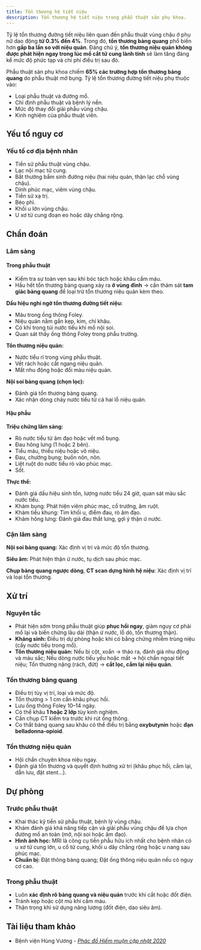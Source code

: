 ```yaml
---
title: Tổn thương hệ tiết niệu
description: Tổn thương hệ tiết niệu trong phẫu thuật sản phụ khoa.
---
```


Tỷ lệ tổn thương đường tiết niệu liên quan đến phẫu thuật vùng chậu ở phụ nữ dao động **từ 0.3% đến 4%**. Trong đó, **tổn thương bàng quang** phổ biến hơn **gấp ba lần so với niệu quản**. Đáng chú ý, **tổn thương niệu quản không được phát hiện ngay trong lúc mổ cắt tử cung lành tính** sẽ làm tăng đáng kể mức độ phức tạp và chi phí điều trị sau đó.

Phẫu thuật sản phụ khoa chiếm **65% các trường hợp tổn thương bàng quang** do phẫu thuật mở bụng. Tỷ lệ tổn thương đường tiết niệu phụ thuộc vào:

- Loại phẫu thuật và đường mổ.
- Chỉ định phẫu thuật và bệnh lý nền.
- Mức độ thay đổi giải phẫu vùng chậu.
- Kinh nghiệm của phẫu thuật viên.

## Yếu tố nguy cơ

### Yếu tố cơ địa bệnh nhân

- Tiền sử phẫu thuật vùng chậu.
- Lạc nội mạc tử cung.
- Bất thường bẩm sinh đường niệu (hai niệu quản, thận lạc chỗ vùng chậu).
- Dính phúc mạc, viêm vùng chậu.
- Tiền sử xạ trị.
- Béo phì.
- Khối u lớn vùng chậu.
- U xơ tử cung đoạn eo hoặc dây chằng rộng.

## Chẩn đoán

### Lâm sàng

#### Trong phẫu thuật

- Kiểm tra sự toàn vẹn sau khi bóc tách hoặc khâu cầm máu.
- Hầu hết tổn thương bàng quang xảy ra **ở vùng đỉnh** → cần thám sát **tam giác bàng quang** để loại trừ tổn thương niệu quản kèm theo.

**Dấu hiệu nghi ngờ tổn thương đường tiết niệu:**

- Máu trong ống thông Foley.
- Niệu quản nằm gần kẹp, kim, chỉ khâu.
- Có khí trong túi nước tiểu khi mổ nội soi.
- Quan sát thấy ống thông Foley trong phẫu trường.

**Tổn thương niệu quản:**

- Nước tiểu rỉ trong vùng phẫu thuật.
- Vết rách hoặc cắt ngang niệu quản.
- Mất nhu động hoặc đổi màu niệu quản.

**Nội soi bàng quang (chọn lọc):**

- Đánh giá tổn thương bàng quang.
- Xác nhận dòng chảy nước tiểu từ cả hai lỗ niệu quản.

#### Hậu phẫu

**Triệu chứng lâm sàng:**

- Rò nước tiểu từ âm đạo hoặc vết mổ bụng.
- Đau hông lưng (1 hoặc 2 bên).
- Tiểu máu, thiểu niệu hoặc vô niệu.
- Đau, chướng bụng; buồn nôn, nôn.
- Liệt ruột do nước tiểu rò vào phúc mạc.
- Sốt.

**Thực thể:**

- Đánh giá dấu hiệu sinh tồn, lượng nước tiểu 24 giờ, quan sát màu sắc nước tiểu.
- Khám bụng: Phát hiện viêm phúc mạc, cổ trướng, âm ruột.
- Khám tiểu khung: Tìm khối u, điểm đau, rò âm đạo.
- Khám hông lưng: Đánh giá đau thắt lưng, gợi ý thận ứ nước.

### Cận lâm sàng

**Nội soi bàng quang:** Xác định vị trí và mức độ tổn thương.

**Siêu âm:** Phát hiện thận ứ nước, tụ dịch sau phúc mạc.

**Chụp bàng quang ngược dòng**, **CT scan dựng hình hệ niệu**: Xác định vị trí và loại tổn thương.

## Xử trí

### Nguyên tắc

- Phát hiện sớm trong phẫu thuật giúp **phục hồi ngay**, giảm nguy cơ phải mổ lại và biến chứng lâu dài (thận ứ nước, lỗ dò, tổn thương thận).
- **Kháng sinh:** Điều trị dự phòng hoặc khi có bằng chứng nhiễm trùng niệu (cấy nước tiểu trong mổ).
- **Tổn thương niệu quản:** Nếu bị cột, xoắn → tháo ra, đánh giá nhu động và màu sắc; Nếu dòng nước tiểu yếu hoặc mất → hội chẩn ngoại tiết niệu; Tổn thương nặng (rách, đứt) → **cắt lọc, cắm lại niệu quản**.

### Tổn thương bàng quang

- Điều trị tùy vị trí, loại và mức độ.
- Tổn thương > 1 cm cần khâu phục hồi.
- Lưu ống thông Foley 10–14 ngày.
- Có thể khâu **1 hoặc 2 lớp** tùy kinh nghiệm.
- Cần chụp CT kiểm tra trước khi rút ống thông.
- Co thắt bàng quang sau khâu có thể điều trị bằng **oxybutynin** hoặc **đạn belladonna-opioid**.

### Tổn thương niệu quản

- Hội chẩn chuyên khoa niệu ngay.
- Đánh giá tổn thương và quyết định hướng xử trí (khâu phục hồi, cắm lại, dẫn lưu, đặt stent...).

## Dự phòng

### Trước phẫu thuật

- Khai thác kỹ tiền sử phẫu thuật, bệnh lý vùng chậu.
- Khám đánh giá khả năng tiếp cận và giải phẫu vùng chậu để lựa chọn đường mổ an toàn (mở, nội soi hoặc âm đạo).
- **Hình ảnh học:** MRI là công cụ tiền phẫu hữu ích nhất cho bệnh nhân có u xơ tử cung lớn, u cổ tử cung, khối u dây chằng rộng hoặc u nang sau phúc mạc.
- **Chuẩn bị:** Đặt thông bàng quang; Đặt ống thông niệu quản nếu có nguy cơ cao.

### Trong phẫu thuật

- Luôn **xác định rõ bàng quang và niệu quản** trước khi cắt hoặc đốt điện.
- Tránh kẹp hoặc cột mù khi cầm máu.
- Thận trọng khi sử dụng năng lượng (đốt điện, dao siêu âm).

## Tài liệu tham khảo

- Bệnh viện Hùng Vương - [_Phác đồ Hiếm muộn cập nhật 2020_](https://bvhungvuong.vn/danh-cho-nhan-vien/phac-do-hiem-muon-cap-nhat-2020)
